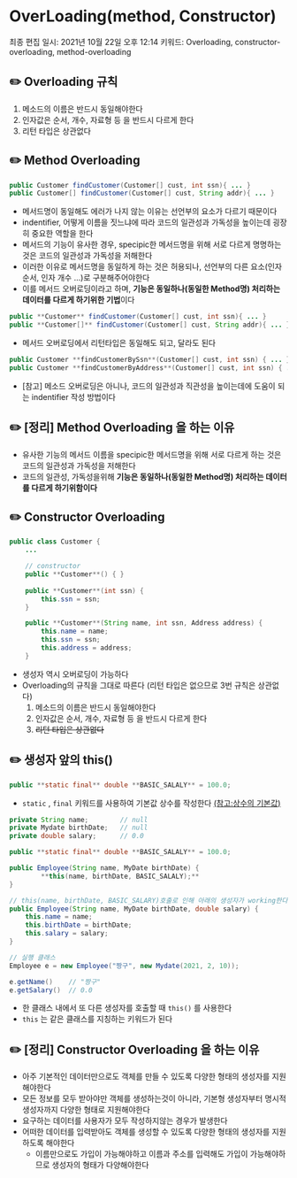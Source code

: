 # OverLoading(method, Constructor)

최종 편집 일시: 2021년 10월 22일 오후 12:14
키워드: Overloading, constructor-overloading, method-overloading

## ✏️  Overloading 규칙

1. 메소드의 이름은 반드시 동일해야한다
2. 인자값은 순서, 개수, 자료형 등 을 반드시 다르게 한다 
3. 리턴 타입은 상관없다

## ✏️  Method Overloading

```java
public Customer findCustomer(Customer[] cust, int ssn){	... }
public Customer[] findCustomer(Customer[] cust, String addr){ ... }
```

- 메서드명이 동일해도 에러가 나지 않는 이유는 선언부의 요소가 다르기 때문이다
- indentifier, 어떻게 이름을 짓느냐에 따라 코드의 일관성과 가독성을 높이는데 굉장히 중요한 역할을 한다
- 메서드의 기능이 유사한 경우, specipic한 메서드명을 위해 서로 다르게 명명하는 것은 코드의 일관성과 가독성을 저해한다
- 이러한 이유로 메서드명을 동일하게 하는 것은 허용되나, 선언부의 다른 요소(인자 순서, 인자 개수 ...)로 구분해주어야한다
- 이를 메서드 오버로딩이라고 하며, **기능은 동일하나(동일한 Method명) 처리하는 데이터를 다르게 하기위한 기법**이다

```java
public **Customer** findCustomer(Customer[] cust, int ssn){	... }
public **Customer[]** findCustomer(Customer[] cust, String addr){ ... }
```

- 메서드 오버로딩에서 리턴타입은 동일해도 되고, 달라도 된다

```java
public Customer **findCustomerBySsn**(Customer[] cust, int ssn) { ... } 
public Customer **findCustomerByAddress**(Customer[] cust, int ssn) { ... }
```

- [참고] 메소드 오버로딩은 아니나, 코드의 일관성과 직관성을 높이는데에 도움이 되는 indentifier 작성 방법이다

## ✏️  [정리] Method Overloading 을 하는 이유

- 유사한 기능의 메서드 이름을 specipic한 메서드명을 위해 서로 다르게 하는 것은 코드의 일관성과 가독성을 저해한다
- 코드의 일관성, 가독성을위해 **기능은 동일하나(동일한 Method명) 처리하는 데이터를 다르게 하기위함이다**

## ✏️  Constructor Overloading

```java
public class Customer {
	... 

	// constructor	
	public **Customer**() {	}
	
	public **Customer**(int ssn) {
		this.ssn = ssn;
	}

	public **Customer**(String name, int ssn, Address address) {
		this.name = name;
		this.ssn = ssn;
		this.address = address;
	}
```

- 생성자 역시 오버로딩이 가능하다
- Overloading의 규칙을 그대로 따른다 (리턴 타입은 없으므로 3번 규칙은 상관없다)
    1. 메소드의 이름은 반드시 동일해야한다
    2. 인자값은 순서, 개수, 자료형 등 을 반드시 다르게 한다 
    3. ~~리턴 타입은 상관없다~~

## ✏️  생성자 앞의 this()

```java
public **static final** double **BASIC_SALALY** = 100.0;
```

- `static` , `final` 키워드를 사용하여 기본값 상수를 작성한다 [(참고:상수의 기본값)](%5B%E1%84%8E%E1%85%A1%E1%86%B7%E1%84%80%E1%85%A9%5D%20%E1%84%89%E1%85%A1%E1%86%BC%E1%84%89%E1%85%AE%E1%84%8B%E1%85%B4%20%E1%84%89%E1%85%A2%E1%86%BC%E1%84%89%E1%85%A5%E1%86%BC%20eddad67bbadd49468addd8f774f3d3aa.md)

```java
private String name;        // null
private Mydate birthDate;   // null
private double salary;      // 0.0

public **static final** double **BASIC_SALALY** = 100.0;

public Employee(String name, MyDate birthDate) {
		**this(name, birthDate, BASIC_SALALY);**
}

// this(name, birthDate, BASIC_SALARY)호출로 인해 아래의 생성자가 working한다
public Employee(String name, MyDate birthDate, double salary) {
	this.name = name;
	this.birthDate = birthDate;
	this.salary = salary;
}
```

```java
// 실행 클래스
Employee e = new Employee("짱구", new Mydate(2021, 2, 10));

e.getName()    // "짱구"
e.getSalary()  // 0.0 
```

- 한 클래스 내에서 또 다른 생성자를 호출할 때 `this()` 를 사용한다
- `this` 는 같은 클래스를 지칭하는 키워드가 된다

## ✏️  [정리] Constructor Overloading 을 하는 이유

- 아주 기본적인 데이터만으로도 객체를 만들 수 있도록 다양한 형태의 생성자를 지원해야한다
- 모든 정보를 모두 받아야만 객체를 생성하는것이 아니라, 기본형 생성자부터 명시적 생성자까지 다양한 형태로 지원해야한다
- 요구하는 데이터를 사용자가 모두 작성하지않는 경우가 발생한다
- 어떠한 데이터를 입력받아도 객체를 생성할 수 있도록 다양한 형태의 생성자를 지원하도록 해야한다
    - 이름만으로도 가입이 가능해야하고 이름과 주소를 입력해도 가입이 가능해야하므로 생성자의 형태가 다양해야한다